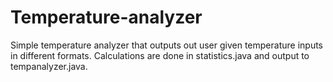 # Temperature-analyzer
Simple temperature analyzer that outputs out user given temperature inputs in different formats. 
Calculations are done in statistics.java and output to tempanalyzer.java.
